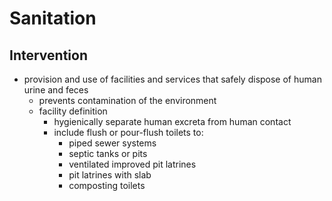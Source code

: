 # Sanitation
## Intervention
- provision and use of facilities and services that safely dispose of human urine and feces
	- prevents contamination of the environment
	- facility definition
		- hygienically separate human excreta from human contact 
		- include flush or pour-flush toilets to:
			- piped sewer systems
			- septic tanks or pits
			- ventilated improved pit latrines
			- pit latrines with slab
			- composting toilets